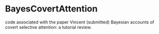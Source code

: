 BayesCovertAttention
====================

code associated with the paper Vincent (submitted) Bayesian accounts of covert selective attention: a tutorial review.
